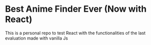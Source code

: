 # Best Anime Finder Ever (Now with React)
This is a personal repo to test React with the functionalities of the last evaluation made with vanilla Js
